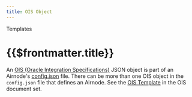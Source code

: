 ```yaml
---
title: OIS Object
---
```


<TitleSpan>Templates</TitleSpan>

# {{$frontmatter.title}}

<VersionWarning/>

An [OIS (Oracle Integration Specifications)](/ois/v1.0.0/) JSON object is part
of an Airnode's [config.json](../deployment-files/config-json.md) file. There
can be more than one OIS object in the `config.json` file that defines an
Airnode. See the [OIS Template](/ois/v1.0.0/ois-template.md) in the OIS document
set.
